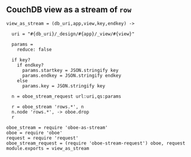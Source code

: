 CouchDB view as a stream of `row`
---------------

    view_as_stream = (db_uri,app,view,key,endkey) ->

      uri = "#{db_uri}/_design/#{app}/_view/#{view}"

      params =
        reduce: false

      if key?
        if endkey?
          params.startkey = JSON.stringify key
          params.endkey = JSON.stringify endkey
        else
          params.key = JSON.stringify key

      n = oboe_stream_request url:uri,qs:params

      r = oboe_stream 'rows.*', n
      n.node 'rows.*', -> oboe.drop
      r

    oboe_stream = require 'oboe-as-stream'
    oboe = require 'oboe'
    request = require 'request'
    oboe_stream_request = (require 'oboe-stream-request') oboe, request
    module.exports = view_as_stream
